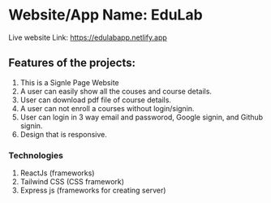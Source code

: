 # Website/App Name: EduLab

Live website Link: https://edulabapp.netlify.app


## Features of the projects:

1. This is a Signle Page Website
2. A user can easily show all the couses and course details.
3. User can download pdf file of course details.
4. A user can not enroll a courses without login/signin.
5. User can login in 3 way email and passworod, Google signin, and Github signin.
6. Design that is responsive.

### Technologies 
1. ReactJs (frameworks)
2. Tailwind CSS (CSS framework)
3. Express js (frameworks for creating server)

